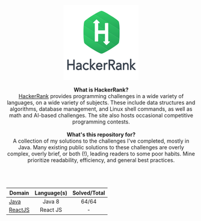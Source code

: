 <p align="center">
    <a href="https://www.hackerrank.com/ctngai">
        <img height=200 src="images/hackerrank-logo.jpg">
    </a>
</p>

<p align="center">
  <b>What is HackerRank?</b><br>
    <a href="https://www.hackerrank.com/">HackerRank</a> provides programming challenges in a wide variety of languages, on a wide variety of subjects. These include data structures and algorithms, database management, and Linux shell commands, as well as math and AI-based challenges. The site also hosts occasional competitive programming contests. <br><br>
  <b>What's this repository for?</b><br>
      A collection of my solutions to the challenges I've completed, mostly in Java. Many existing public solutions to these challenges are overly complex, overly brief, or both (!), leading readers to some poor habits. Mine prioritize readability, efficiency, and general best practices. <br><br>
  <br><br>
</p>

| Domain                 | Language(s) | Solved/Total |
| ---------------------- | :---------: | :----------: |
| [Java](Java/README.md) |   Java 8    |    64/64     |
| [ReactJS](ReactJS/README.md) |   React JS    |    -     |